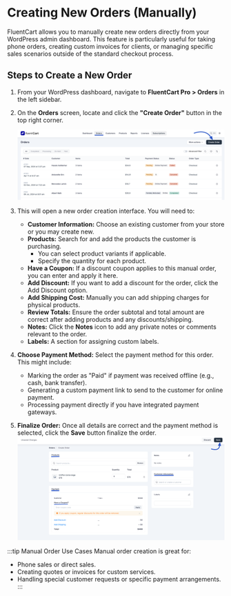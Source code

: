  # Creating New Orders (Manually)

FluentCart allows you to manually create new orders directly from your WordPress admin dashboard. This feature is particularly useful for taking phone orders, creating custom invoices for clients, or managing specific sales scenarios outside of the standard checkout process.

## Steps to Create a New Order

1.  From your WordPress dashboard, navigate to **FluentCart Pro > Orders** in the left sidebar.
2.  On the **Orders** screen, locate and click the **"Create Order"** button in the top right corner.


    ![Screenshot of Create Order Button](/guide/public/images/store-management/creating-new-orders/create-order-button.png) 


3.  This will open a new order creation interface. You will need to:
    * **Customer Information:** Choose an existing customer from your store or you may create new.
    * **Products:** Search for and add the products the customer is purchasing.
        * You can select product variants if applicable.
        * Specify the quantity for each product.
    * **Have a Coupon:** If a discount coupon applies to this manual order, you can enter and apply it here.
    * **Add Discount:** If you want to add a discount for the order, click the Add Discount option.
    * **Add Shipping Cost:** Manually you can add shipping charges for physical products.
    * **Review Totals:** Ensure the order subtotal and total amount are correct after adding products and any discounts/shipping.
    * **Notes:** Click the **Notes** icon to add any private notes or comments relevant to the order.
    * **Labels:**  A section for assigning custom labels.

4.  **Choose Payment Method:** Select the payment method for this order. This might include:
    * Marking the order as "Paid" if payment was received offline (e.g., cash, bank transfer).
    * Generating a custom payment link to send to the customer for online payment.
    * Processing payment directly if you have integrated payment gateways.

5.  **Finalize Order:** Once all details are correct and the payment method is selected, click the **Save** button finalize the order.
![Screenshot of Create Order Button](/guide/public/images/store-management/creating-new-orders/create-order-button2.png) 

:::tip Manual Order Use Cases
Manual order creation is great for:
* Phone sales or direct sales.
* Creating quotes or invoices for custom services.
* Handling special customer requests or specific payment arrangements.
:::

